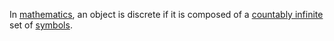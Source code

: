 In [mathematics](./mathematics), an object is discrete if it is composed of a 
[countably infinite](./countable_infinity.md) set of [symbols](./symbol.md).